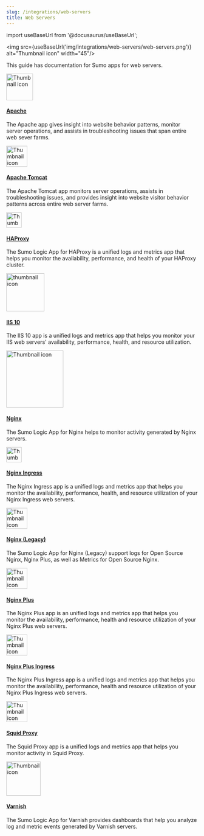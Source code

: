 ```yaml
---
slug: /integrations/web-servers
title: Web Servers
---
```


import useBaseUrl from '@docusaurus/useBaseUrl';

<img src={useBaseUrl('img/integrations/web-servers/web-servers.png')} alt="Thumbnail icon" width="45"/>

This guide has documentation for Sumo apps for web servers.


<div className="box-wrapper" markdown="1">
<div className="box smallbox1 card">
  <div className="container">
  <img src={useBaseUrl('img/integrations/web-servers/apache.png')} alt="Thumbnail icon" width="70"/>
  <h4><a href="/docs/integrations/web-servers/apache">Apache</a></h4>
  <p>The Apache app gives insight into website behavior patterns, monitor server operations, and assists in troubleshooting issues that span entire web sever farms.</p>
  </div>
</div>
<div className="box smallbox2 card">
  <div className="container">
  <img src={useBaseUrl('img/integrations/web-servers/apache-tomcat.png')} alt="Thumbnail icon" width="55"/>
  <h4><a href="/docs/integrations/web-servers/apache-tomcat">Apache Tomcat</a></h4>
  <p>The Apache Tomcat app monitors server operations, assists in troubleshooting issues, and provides insight into website visitor behavior patterns across entire web server farms.</p>
  </div>
</div>
<div className="box smallbox3 card">
  <div className="container">
  <img src={useBaseUrl('img/integrations/web-servers/haproxy.png')} alt="Thumbnail icon" width="40"/>
  <h4><a href="/docs/integrations/web-servers/haproxy">HAProxy</a></h4>
  <p>The Sumo Logic App for HAProxy is a unified logs and metrics app that helps you monitor the availability, performance, and health of your HAProxy cluster.</p>
  </div>
</div>
<div className="box smallbox4 card">
  <div className="container">
  <img src={useBaseUrl('img/integrations/microsoft-azure/microsoft_iis_10.jpg')} alt="thumbnail icon" width="100"/>
  <h4><a href="/docs/integrations/web-servers/iis-10">IIS 10</a></h4>
  <p>The IIS 10 app is a unified logs and metrics app that helps you monitor your IIS web servers' availability, performance, health, and resource utilization.</p>
  </div>
</div>
  <div className="box smallbox5 card">
  <div className="container">
  <img src={useBaseUrl('img/integrations/web-servers/nginx.png')} alt="Thumbnail icon" width="150"/>
  <h4><a href="/docs/integrations/web-servers/nginx">Nginx</a></h4>
  <p>The Sumo Logic App for Nginx helps to monitor activity generated by Nginx servers.</p>
  </div>
</div>
<div className="box smallbox6 card">
  <div className="container">
  <img src={useBaseUrl('img/integrations/web-servers/nginx-ingress.png')} alt="Thumbnail icon" width="40"/>
  <h4><a href="/docs/integrations/web-servers/nginx-ingress">Nginx Ingress</a></h4>
  <p>The Nginx Ingress app is a unified logs and metrics app that helps you monitor the availability, performance, health, and resource utilization of your Nginx Ingress web servers.</p>
  </div>
</div>
<div className="box smallbox7 card">
  <div className="container">
  <img src={useBaseUrl('img/integrations/web-servers/nginx-ingress.png')} alt="Thumbnail icon" width="55"/>
  <h4><a href="/docs/integrations/web-servers/nginx-legacy">Nginx (Legacy)</a></h4>
  <p>The Sumo Logic App for Nginx (Legacy) support logs for Open Source Nginx, Nginx Plus, as well as Metrics for Open Source Nginx.</p>
  </div>
</div>
  <div className="box smallbox8 card">
  <div className="container">
  <img src={useBaseUrl('img/integrations/web-servers/nginx-plus.png')} alt="Thumbnail icon" width="55"/>
  <h4><a href="/docs/integrations/web-servers/nginx-plus">Nginx Plus</a></h4>
  <p>The Nginx Plus app is an unified logs and metrics app that helps you monitor the availability, performance, health and resource utilization of your Nginx Plus web servers.</p>
  </div>
</div>
  <div className="box smallbox9 card">
  <div className="container">
  <img src={useBaseUrl('img/integrations/web-servers/nginx-ingress.png')} alt="Thumbnail icon" width="55"/>
  <h4><a href="/docs/integrations/web-servers/nginx-plus-ingress">Nginx Plus Ingress</a></h4>
  <p>The Nginx Plus Ingress app is a unified logs and metrics app that helps you monitor the availability, performance, health and resource utilization of your Nginx Plus Ingress web servers.</p>
  </div>
</div>
<div className="box smallbox10 card">
  <div className="container">
  <img src={useBaseUrl('img/integrations/web-servers/squid-proxy.png')} alt="Thumbnail icon" width="55"/>
  <h4><a href="/docs/integrations/web-servers/squid-proxy">Squid Proxy</a></h4>
  <p>The Squid Proxy app is a unified logs and metrics app that helps you monitor activity in Squid Proxy.</p>
  </div>
</div>
<div className="box smallbox11 card">
  <div className="container">
  <img src={useBaseUrl('img/integrations/web-servers/varnish.png')} alt="Thumbnail icon" width="90"/>
  <h4><a href="/docs/integrations//web-servers/varnish">Varnish</a></h4>
  <p>The Sumo Logic App for Varnish provides dashboards that help you analyze log and metric events generated by Varnish servers.</p>
  </div>
</div>
</div>
